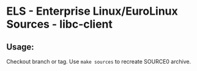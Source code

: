 # ELS - Enterprise Linux/EuroLinux Sources - libc-client
 
## Usage:
  Checkout branch or tag. Use `make sources` to recreate  SOURCE0 archive.
